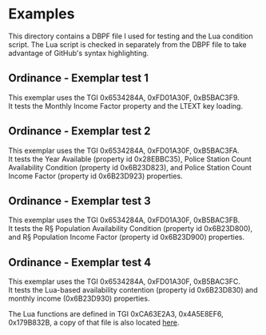 # Examples

This directory contains a DBPF file I used for testing and the Lua condition script.
The Lua script is checked in separately from the DBPF file to take advantage of GitHub's syntax highlighting.

## Ordinance - Exemplar test 1

This exemplar uses the TGI 0x6534284A, 0xFD01A30F, 0xB5BAC3F9.     
It tests the Monthly Income Factor property and the LTEXT key loading.

## Ordinance - Exemplar test 2

This exemplar uses the TGI 0x6534284A, 0xFD01A30F, 0xB5BAC3FA.     
It tests the Year Available (property id 0x28EBBC35), Police Station Count Availability Condition (property id 0x6B23D823),
and Police Station Count Income Factor (property id 0x6B23D923) properties.

## Ordinance - Exemplar test 3

This exemplar uses the TGI 0x6534284A, 0xFD01A30F, 0xB5BAC3FB.     
It tests the  R§ Population Availability Condition (property id 0x6B23D800), and R§ Population Income Factor (property id 0x6B23D900) properties.

## Ordinance - Exemplar test 4

This exemplar uses the TGI 0x6534284A, 0xFD01A30F, 0xB5BAC3FC.     
It tests the Lua-based availability contention (property id 0x6B23D830) and monthly income (0x6B23D930) properties.

The Lua functions are defined in TGI 0xCA63E2A3, 0x4A5E8EF6, 0x179B832B, a copy of that file is also located [here](lua_functions.lua).

